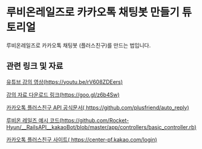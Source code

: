 # 루비온레일즈로 카카오톡 채팅봇 만들기 튜토리얼

루비온레일즈로 카카오톡 채팅봇 (플러스친구)를 만드는 법입니다.

## 관련 링크 및 자료

[유튜브 강의 영상(https://youtu.be/rV608ZDEers)](https://youtu.be/rV608ZDEers)

[강의 자료 다운로드 링크(https://goo.gl/z6b4Sw)](https://goo.gl/z6b4Sw)

[카카오톡 플러스친구 API 공식문서(
https://github.com/plusfriend/auto_reply)](https://github.com/plusfriend/auto_reply)

[루비온 레일즈 예시 코드(https://github.com/Rocket-Hyun/__RailsAPI__kakaoBot/blob/master/app/controllers/basic_controller.rb)](https://github.com/Rocket-Hyun/__RailsAPI__kakaoBot/blob/master/app/controllers/basic_controller.rb)

[카카오톡 플러스친구 사이트(
https://center-pf.kakao.com/login)](https://center-pf.kakao.com/login)

